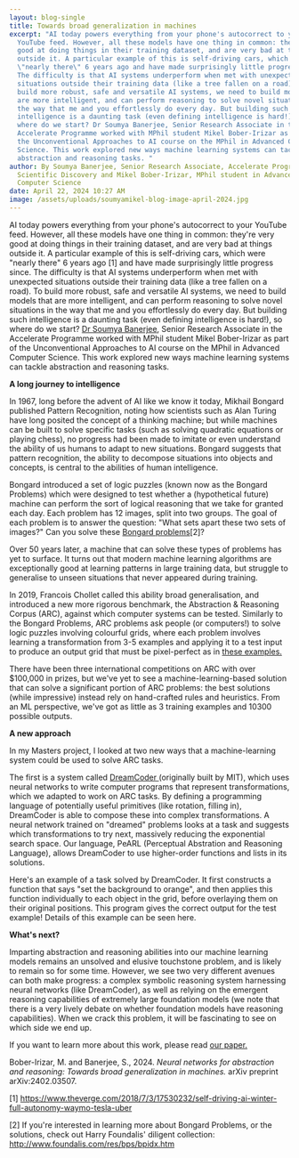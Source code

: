 ```yaml
---
layout: blog-single
title: Towards broad generalization in machines
excerpt: "AI today powers everything from your phone's autocorrect to your
  YouTube feed. However, all these models have one thing in common: they're very
  good at doing things in their training dataset, and are very bad at things
  outside it. A particular example of this is self-driving cars, which were
  \"nearly there\" 6 years ago and have made surprisingly little progress since.
  The difficulty is that AI systems underperform when met with unexpected
  situations outside their training data (like a tree fallen on a road). To
  build more robust, safe and versatile AI systems, we need to build models that
  are more intelligent, and can perform reasoning to solve novel situations in
  the way that me and you effortlessly do every day. But building such
  intelligence is a daunting task (even defining intelligence is hard!), so
  where do we start? Dr Soumya Banerjee, Senior Research Associate in the
  Accelerate Programme worked with MPhil student Mikel Bober-Irizar as part of
  the Unconventional Approaches to AI course on the MPhil in Advanced Computer
  Science. This work explored new ways machine learning systems can tackle
  abstraction and reasoning tasks. "
author: By Soumya Banerjee, Senior Research Associate, Accelerate Programme for
  Scientific Discovery and Mikel Bober-Irizar, MPhil student in Advanced
  Computer Science
date: April 22, 2024 10:27 AM
image: /assets/uploads/soumyamikel-blog-image-april-2024.jpg
---
```

AI today powers everything from your phone's autocorrect to your YouTube feed. However, all these models have one thing in common: they're very good at doing things in their training dataset, and are very bad at things outside it. A particular example of this is self-driving cars, which were "nearly there" 6 years ago \[1] and have made surprisingly little progress since. The difficulty is that AI systems underperform when met with unexpected situations outside their training data (like a tree fallen on a road). To build more robust, safe and versatile AI systems, we need to build models that are more intelligent, and can perform reasoning to solve novel situations in the way that me and you effortlessly do every day. But building such intelligence is a daunting task (even defining intelligence is hard!), so where do we start? [Dr Soumya Banerjee](https://acceleratescience.github.io/team/soumya-banerjee.html), Senior Research Associate in the Accelerate Programme worked with MPhil student Mikel Bober-Irizar as part of the Unconventional Approaches to AI course on the MPhil in Advanced Computer Science. This work explored new ways machine learning systems can tackle abstraction and reasoning tasks. 

**A long journey to intelligence**

In 1967, long before the advent of AI like we know it today, Mikhail Bongard published Pattern Recognition, noting how scientists such as Alan Turing have long posited the concept of a thinking machine; but while machines can be built to solve specific tasks (such as solving quadratic equations or playing chess), no progress had been made to imitate or even understand the ability of us humans to adapt to new situations. Bongard suggests that pattern recognition, the ability to decompose situations into objects and concepts, is central to the abilities of human intelligence.

Bongard introduced a set of logic puzzles (known now as the Bongard Problems) which were designed to test whether a (hypothetical future) machine can perform the sort of logical reasoning that we take for granted each day. Each problem has 12 images, split into two groups. The goal of each problem is to answer the question: "What sets apart these two sets of images?" Can you solve these [Bongard problems](https://github.com/neelsoumya/arc_paper_blog/blob/main/Picture_1.png)\[﻿2]?

Over 50 years later, a machine that can solve these types of problems has yet to surface. It turns out that modern machine learning algorithms are exceptionally good at learning patterns in large training data, but struggle to generalise to unseen situations that never appeared during training.

In 2019, Francois Chollet called this ability broad generalisation, and introduced a new more rigorous benchmark, the Abstraction & Reasoning Corpus (ARC), against which computer systems can be tested. Similarly to the Bongard Problems, ARC problems ask people (or computers!) to solve logic puzzles involving colourful grids, where each problem involves learning a transformation from 3-5 examples and applying it to a test input to produce an output grid that must be pixel-perfect as in [these examples.](https://github.com/neelsoumya/arc_paper_blog/blob/main/Picture_2.png)

There have been three international competitions on ARC with over $100,000 in prizes, but we've yet to see a machine-learning-based solution that can solve a significant portion of ARC problems: the best solutions (while impressive) instead rely on hand-crafted rules and heuristics. From an ML perspective, we've got as little as 3 training examples and 10300 possible outputs.

**A new approach** 

In my Masters project, I looked at two new ways that a machine-learning system could be used to solve ARC tasks.

The first is a system called [DreamCoder ](https://royalsocietypublishing.org/doi/10.1098/rsta.2022.0050)(originally built by MIT), which uses neural networks to write computer programs that represent transformations, which we adapted to work on ARC tasks. By defining a programming language of potentially useful primitives (like rotation, filling in), DreamCoder is able to compose these into complex transformations. A neural network trained on "dreamed" problems looks at a task and suggests which transformations to try next, massively reducing the exponential search space. Our language, PeARL (Perceptual Abstration and Reasoning Language), allows DreamCoder to use higher-order functions and lists in its solutions.

Here's an example of a task solved by DreamCoder. It first constructs a function that says "set the background to orange", and then applies this function individually to each object in the grid, before overlaying them on their original positions. This program gives the correct output for the test example! Details of this example can be seen here.

**What's next?**

Imparting abstraction and reasoning abilities into our machine learning models remains an unsolved and elusive touchstone problem, and is likely to remain so for some time. However, we see two very different avenues can both make progress: a complex symbolic reasoning system harnessing neural networks (like DreamCoder), as well as relying on the emergent reasoning capabilities of extremely large foundation models  (we note that there is a very lively debate on whether foundation models have reasoning capabilities). When we crack this problem, it will be fascinating to see on which side we end up.

If you want to learn more about this work, please read [our paper.](https://arxiv.org/abs/2402.03507)

Bober-Irizar, M. and Banerjee, S., 2024. *Neural networks for abstraction and reasoning: Towards broad generalization in machines.* arXiv preprint arXiv:2402.03507.

\[1] [https://www.theverge.com/2018/7/3/17530232/self-driving-ai-winter-full-autonomy-waymo-tesla-uber ](https://www.theverge.com/2018/7/3/17530232/self-driving-ai-winter-full-autonomy-waymo-tesla-uber)

\[2] If you're interested in learning more about Bongard Problems, or the solutions, check out Harry Foundalis' diligent collection: <http://www.foundalis.com/res/bps/bpidx.htm>